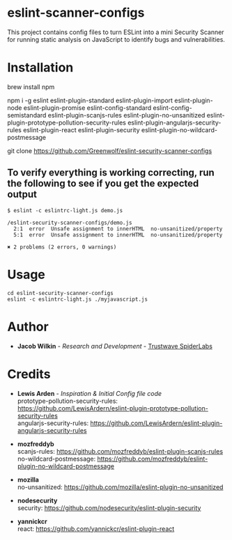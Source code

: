 # eslint-scanner-configs
This project contains config files to turn ESLint into a mini Security Scanner for running static analysis on JavaScript to identify bugs and vulnerabilities.

# Installation
brew install npm

npm i -g eslint eslint-plugin-standard eslint-plugin-import eslint-plugin-node eslint-plugin-promise eslint-config-standard eslint-config-semistandard eslint-plugin-scanjs-rules eslint-plugin-no-unsanitized eslint-plugin-prototype-pollution-security-rules eslint-plugin-angularjs-security-rules eslint-plugin-react eslint-plugin-security eslint-plugin-no-wildcard-postmessage

git clone https://github.com/Greenwolf/eslint-security-scanner-configs

## To verify everything is working correcting, run the following to see if you get the expected output
```
$ eslint -c eslintrc-light.js demo.js

/eslint-security-scanner-configs/demo.js
  2:1  error  Unsafe assignment to innerHTML  no-unsanitized/property
  5:1  error  Unsafe assignment to innerHTML  no-unsanitized/property

✖ 2 problems (2 errors, 0 warnings)
```

# Usage 
```
cd eslint-security-scanner-configs
eslint -c eslintrc-light.js ./myjavascript.js
```


# Author
* **Jacob Wilkin** - *Research and Development* - [Trustwave SpiderLabs](https://github.com/SpiderLabs)

# Credits
* **Lewis Arden** - *Inspiration & Initial Config file code* <br/>
prototype-pollution-security-rules: https://github.com/LewisArdern/eslint-plugin-prototype-pollution-security-rules <br/>
angularjs-security-rules: https://github.com/LewisArdern/eslint-plugin-angularjs-security-rules

* **mozfreddyb** <br/>
scanjs-rules: https://github.com/mozfreddyb/eslint-plugin-scanjs-rules <br/>
no-wildcard-postmessage: https://github.com/mozfreddyb/eslint-plugin-no-wildcard-postmessage

* **mozilla** <br/>
no-unsanitized: https://github.com/mozilla/eslint-plugin-no-unsanitized

* **nodesecurity** <br/>
security: https://github.com/nodesecurity/eslint-plugin-security

* **yannickcr** <br/>
react: https://github.com/yannickcr/eslint-plugin-react
